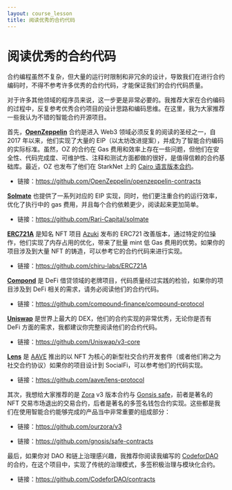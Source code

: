 ```yaml
---
layout: course_lesson
title: 阅读优秀的合约代码
---
```


# 阅读优秀的合约代码

合约编程虽然不复杂，但大量的运行时限制和非冗余的设计，导致我们在进行合约编码时，不得不参考许多优秀的合约代码，才能保证我们的合约代码质量。

对于许多其他领域的程序员来说，这一步更是非常必要的。我推荐大家在合约编码的过程中，反复参考优秀合约项目的设计思路和编码思维。在这里，我为大家推荐一些我认为不错的智能合约开源项目。

首先，[**OpenZeppelin**](链接：https://github.com/OpenZeppelin) 合约是进入 Web3 领域必须反复的阅读的圣经之一，自 2017 年以来，他们实现了大量的 EIP（以太坊改进提案），并成为了智能合约编码的实际标准。虽然，OZ 的合约在 Gas 费用和效率上存在一些问题，但他们在安全性、代码完成度、可维护性、注释和测试方面都做的很好，是值得信赖的合约基础库。最近，OZ 也发布了他们在 StarkNet 上的 [Cairo 语言版本合约](链接：https://github.com/OpenZeppelin/cairo-contracts)。

- 链接：https://github.com/OpenZeppelin/openzeppelin-contracts

[**Solmate**](链接：https://github.com/Rari-Capital/solmate) 也提供了一系列对应的 EIP 实现，同时，他们更注重合约的运行效率，优化了执行中的 gas 费用，并且每个合约依赖更少，阅读起来更加简单。

- 链接：https://github.com/Rari-Capital/solmate

[**ERC721A**](链接：https://www.erc721a.org/) 是知名 NFT 项目 [Azuki](链接：https://www.azuki.com/zh) 发布的 ERC721 改善版本，通过特定的位操作，他们实现了内存占用的优化，带来了批量 mint 低 Gas 费用的优势。如果你的项目涉及到大量 NFT 的铸造，可以参考它的合约代码来进行实现。

- 链接：https://github.com/chiru-labs/ERC721A

[**Compond**](链接：https://compound.finance/) 是 DeFi 借贷领域的老牌项目，代码质量经过实践的检验，如果你的项目涉及到 DeFi 相关的需求，请务必阅读他们的合约代码。

- 链接：https://github.com/compound-finance/compound-protocol

[**Uniswap**](链接：https://uniswap.org/) 是世界上最大的 DEX，他们的合约实现的非常优秀，无论你是否有 DeFi 方面的需求，我都建议你完整阅读他们的合约代码。

- 链接：https://github.com/Uniswap/v3-core

[**Lens**](链接：https://lens.dev/) 是 [AAVE](链接：https://aave.com/) 推出的以 NFT 为核心的新型社交合约开发套件（或者他们称之为社交合约协议）如果你的项目设计到 SocialFi，可以参考他们的代码实现。

- 链接：https://github.com/aave/lens-protocol

其次，我想给大家推荐的是 [Zora](链接：https://zora.co/) v3 版本合约与 [Gonsis safe](链接：https://gnosis-safe.io/)，前者是著名的 NFT 交易市场退出的交易合约，后者是著名的多签名钱包合约实现。这些都是我们在使用智能合约能够完成的产品当中非常重要的组成部分：

- 链接：https://github.com/ourzora/v3

- 链接：https://github.com/gnosis/safe-contracts

最后，如果你对 DAO 和链上治理感兴趣，我推荐你阅读我编写的 [CodeforDAO](链接：https://twitter.com/codefordao) 的合约，在这个项目中，实现了传统的治理模式，多签积极治理与模块化合约。

- 链接：https://github.com/CodeforDAO/contracts